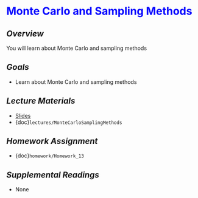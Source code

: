 # <span style="color: blue;"><b>Monte Carlo and Sampling Methods</b></span>

## *Overview*
You will learn about Monte Carlo and sampling methods

## *Goals*
* Learn about Monte Carlo and sampling methods

## *Lecture Materials*
* [Slides](https://docs.google.com/presentation/d/1dzBzUDiL8J8xmn-9igHU7n4dmCu_rigLaptJKCHzH88/edit?usp=sharing)
* {doc}`lectures/MonteCarloSamplingMethods`

## *Homework Assignment*
* {doc}`homework/Homework_13`

## *Supplemental Readings*
* None